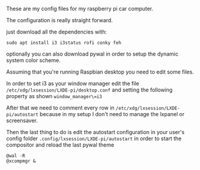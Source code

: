 These are my config files for my raspberry pi car computer.

The configuration is really straight forward.

just download all the dependencies with:

```sudo apt install i3 i3status rofi conky feh```

optionally you can also download pywal in order to setup the dynamic system color scheme.

Assuming that you're running Raspbian desktop you need to edit some files.

In order to set i3 as your window manager edit the file ```/etc/xdg/lxsession/LXDE-pi/desktop.conf``` and setting the following property as shown ```window_manager\=i3```

After that we need to comment every row in ```/etc/xdg/lxsession/LXDE-pi/autostart``` because in my setup I don't need to manage the lxpanel or screensaver.

Then the last thing to do is edit the autostart configuration in your user's config folder ```.config/lxsession/LXDE-pi/autostart``` in order to start the compositor and reload the last pywal theme
```
@wal -R
@xcompmgr &
```
